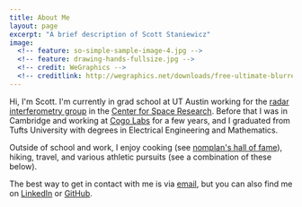 ```yaml
---
title: About Me
layout: page
excerpt: "A brief description of Scott Staniewicz"
image:
  <!-- feature: so-simple-sample-image-4.jpg -->
  <!-- feature: drawing-hands-fullsize.jpg -->
  <!-- credit: WeGraphics -->
  <!-- creditlink: http://wegraphics.net/downloads/free-ultimate-blurred-background-pack/ -->
---
```



Hi, I'm Scott.
I'm currently in grad school at UT Austin working for the [radar interferometry group](http://sites.utexas.edu/annchen/) in the [Center for Space Research](https://www.csr.utexas.edu/).
Before that I was in Cambridge and working at [Cogo Labs](http://cogolabs.com) for a few years, and I graduated from Tufts University with degrees in Electrical Engineering and Mathematics.

Outside of school and work, I enjoy cooking (see [nomplan's hall of fame](http://www.nomplan.life/scores/)), hiking, travel, and various athletic pursuits (see a combination of these below).


The best way to get in contact with me is via [email](mailto:scott.stanie@gmail.com), but you can also find me on [LinkedIn](https://www.linkedin.com/pub/scott-staniewicz) or [GitHub](https://github.com/scottstanie).


